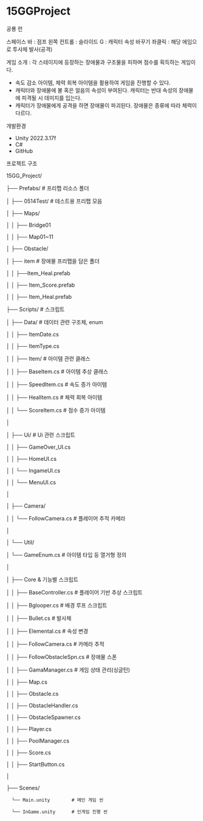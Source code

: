 # 15GGProject

공룡 런

스페이스 바 : 점프
왼쪽 컨트롤 : 슬라이드
G : 캐릭터 속성 바꾸기
좌클릭 : 해당 에임으로 투사체 발사(공격)

게임 소개 : 각 스테이지에 등장하는 장애물과 구조물을 피하며 점수를 획득하는 게임이다. 

- 속도 감소 아이템, 체력 회복 아이템을 활용하여 게임을 진행할 수 있다. 
- 캐릭터와 장애물에 불 혹은 얼음의 속성이 부여된다. 캐릭터는 반대 속성의 장애물에 피격될 시 데미지를 입는다.
- 캐릭터가 장애물에게 공격을 하면 장애물이 파괴된다. 장애물은 종류에 따라 체력이 다르다.

개발환경

- Unity 2022.3.17f
- C#
- GitHub

프로젝트 구조

15GG_Project/

├── Prefabs/		# 프리팹 리소스 폴더

│
├── 0514Test/		# 테스트용 프리팹 모음

│
├── Maps/

│
│   ├── Bridge01

│
│   ├── Map01~11

│
├── Obstacle/

│
├──	item		# 장애물 프리팹을 담은 폴더

│
│   ├──Item_Heal.prefab

│
│   ├── Item_Score.prefab

│
│   ├──  Item_Heal.prefab

├── Scripts/		# 스크립트

│
├── Data/		 # 데이터 관련 구조체, enum

│
│   ├── ItemDate.cs

│
│   ├── ItemType.cs

│
│
├── Item/		# 아이템 관련 클래스

│
│   ├── BaseItem.cs		# 아이템 추상 클래스

│
│   ├── SpeedItem.cs		 # 속도 증가 아이템

│
│   ├── HealItem.cs		# 체력 회복 아이템

│
│   └── ScoreItem.cs		# 점수 증가 아이템

│

│
├── Ui/		# Ui 관련 스크립트

│
│   ├── GameOver_UI.cs

│
│   ├── HomeUI.cs

│
│   └── IngameUI.cs 

│
│   └── MenuUI.cs  

│

│
├── Camera/

│
│   └── FollowCamera.cs		# 플레이어 추적 카메라

│

│
└── Util/

│       └── GameEnum.cs		# 아이템 타입 등 열거형 정의

│

│
├── Core & 기능별 스크립트

│
│   ├── BaseController.cs		# 플레이어 기반 추상 스크립트

│
│   ├── Bglooper.cs		# 배경 루프 스크립트

│
│   ├── Bullet.cs		# 발사체

│
│   ├── Elemental.cs		# 속성 변경

│
│   ├── FollowCamera.cs		# 카메라 추적

│
│   ├── FollowObstacleSpn.cs		# 장애물 스폰

│
│   ├── GamaManager.cs		# 게임 상태 관리(싱글턴)

│
│   ├── Map.cs

│
│   ├── Obstacle.cs

│
│   ├── ObstacleHandler.cs

│
│   ├── ObstacleSpawner.cs

│
│   ├── Player.cs

│
│   ├── PoolManager.cs

│
│   ├── Score.cs

│
│   ├── StartButton.cs

│

├── Scenes/

      └── Main.unity		# 메인 게임 씬
      
      └── InGame.unity		# 인게임 진행 씬
